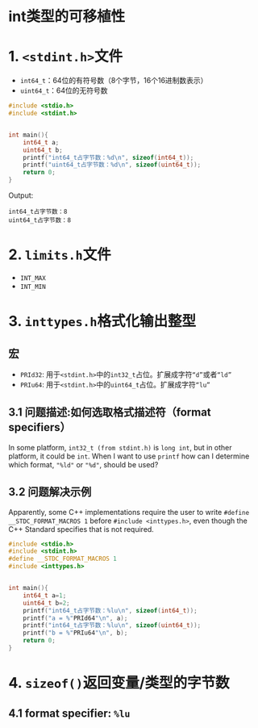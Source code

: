 <!--
 * @Descripttion: 
 * @version: 
 * @Author: sch
 * @Date: 2021-07-24 17:06:04
 * @LastEditors: sch
 * @LastEditTime: 2021-07-24 17:31:27
-->
# int类型的可移植性
# 1. `<stdint.h>`文件
- `int64_t`：64位的有符号数（8个字节，16个16进制数表示）
- `uint64_t`：64位的无符号数
```c++
#include <stdio.h>
#include <stdint.h>


int main(){
    int64_t a;
    uint64_t b;
    printf("int64_t占字节数：%d\n", sizeof(int64_t));
    printf("uint64_t占字节数：%d\n", sizeof(uint64_t));
    return 0;
}
```
Output:
```shell
int64_t占字节数：8
uint64_t占字节数：8
```

# 2. `limits.h`文件
- `INT_MAX`
- `INT_MIN`


# 3. `inttypes.h`格式化输出整型
## 宏
- `PRId32`: 用于`<stdint.h>`中的`int32_t`占位。扩展成字符`“d”`或者`“ld”`
- `PRIu64`: 用于`<stdint.h>`中的`uint64_t`占位。扩展成字符`“lu”`
## 3.1 问题描述:如何选取格式描述符（format specifiers）
In some platform, `int32_t (from stdint.h)` is `long int`, but in other platform, it could be `int`. When I want to use `printf` how can I determine which format, `"%ld"` or `"%d"`, should be used?
## 3.2 问题解决示例
Apparently, some C++ implementations require the user to write `#define __STDC_FORMAT_MACROS 1` before `#include <inttypes.h>`, even though the C++ Standard specifies that is not required.
```c++
#include <stdio.h>
#include <stdint.h>
#define __STDC_FORMAT_MACROS 1
#include <inttypes.h>


int main(){
    int64_t a=1;
    uint64_t b=2;
    printf("int64_t占字节数：%lu\n", sizeof(int64_t));
    printf("a = %"PRId64"\n", a);
    printf("int64_t占字节数：%lu\n", sizeof(uint64_t));
    printf("b = %"PRIu64"\n", b);
    return 0;
}
```

# 4. `sizeof()`返回变量/类型的字节数
## 4.1 format specifier: `%lu`